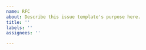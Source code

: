 ```yaml
---
name: RFC
about: Describe this issue template's purpose here.
title: ''
labels: ''
assignees: ''

---
```



